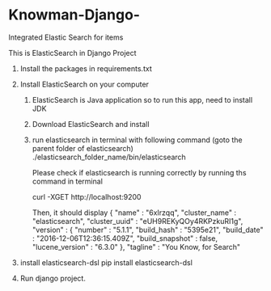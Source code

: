 # Knowman-Django-
Integrated Elastic Search for items

This is ElasticSearch in Django Project

1. Install the packages in requirements.txt
2. Install ElasticSearch on your computer
   1) ElasticSearch is Java application so to run this app, need to install JDK
   2) Download ElasticSearch and install
   3) run elasticsearch in terminal with following command
      (goto the parent folder of elasticsearch)
      ./elasticsearch_folder_name/bin/elasticsearch
      
      Please check if elasticsearch is running correctly by running ths command in terminal
      
        curl -XGET http://localhost:9200
        
      Then, it should display 
      {
        "name" : "6xIrzqq",
        "cluster_name" : "elasticsearch",
        "cluster_uuid" : "eUH9REKyQOy4RKPzkuRI1g",
        "version" : {
          "number" : "5.1.1",
          "build_hash" : "5395e21",
          "build_date" : "2016-12-06T12:36:15.409Z",
          "build_snapshot" : false,
          "lucene_version" : "6.3.0"
       },
       "tagline" : "You Know, for Search"
      
3. install elasticsearch-dsl
    pip install elasticsearch-dsl
4. Run django project.
